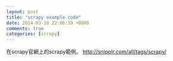 ```yaml
---
layout: post
title: "scrapy example code"
date: 2014-03-19 22:06:39 +0800
comments: true
categories: [scrapy]
---
```


在scrapy官網上的scrapy範例。
http://snipplr.com/all/tags/scrapy/